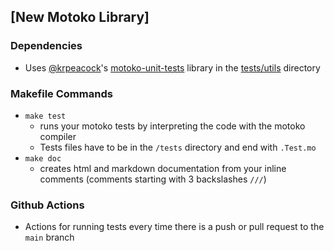 ## [New Motoko Library]

### Dependencies
- Uses [@krpeacock](https://github.com/krpeacock)'s [motoko-unit-tests](https://github.com/krpeacock/motoko-unit-tests) library in the [tests/utils](./tests/utils/ActorSpec.mo) directory

### Makefile Commands
- `make test` 
  - runs your motoko tests by interpreting the code with the motoko compiler
  - Tests files have to be in the `/tests` directory and end with `.Test.mo`
- `make doc` 
  - creates html and markdown documentation from your inline comments (comments starting with 3 backslashes `///`)

### Github Actions
- Actions for running tests every time there is a push or pull request to the `main` branch